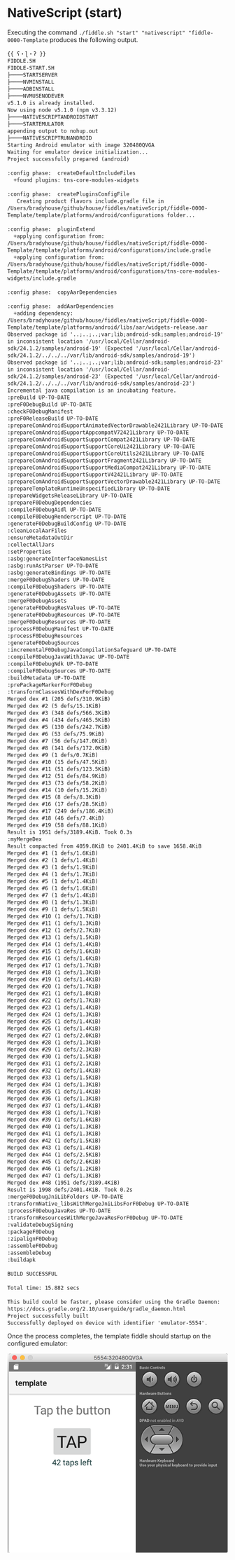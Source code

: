 NativeScript (start)
======

Executing the command `./fiddle.sh "start" "nativescript" "fiddle-0000-Template` produces the following output.


    {{ ʕ・ɭ・ʔ }}
    FIDDLE.SH
    FIDDLE-START.SH
    ├────STARTSERVER
    ├────NVMINSTALL
    ├────ADBINSTALL
    ├────NVMUSENODEVER
    v5.1.0 is already installed.
    Now using node v5.1.0 (npm v3.3.12)
    ├────NATIVESCRIPTANDROIDSTART
    ├────STARTEMULATOR
    appending output to nohup.out
    ├────NATIVESCRIPTRUNANDROID
    Starting Android emulator with image 320480QVGA
    Waiting for emulator device initialization...
    Project successfully prepared (android)

    :config phase:  createDefaultIncludeFiles
      +found plugins: tns-core-modules-widgets

    :config phase:  createPluginsConfigFile
       Creating product flavors include.gradle file in /Users/bradyhouse/github/house/fiddles/nativeScript/fiddle-0000-Template/template/platforms/android/configurations folder...

    :config phase:  pluginExtend
      +applying configuration from: /Users/bradyhouse/github/house/fiddles/nativeScript/fiddle-0000-Template/template/platforms/android/configurations/include.gradle
      +applying configuration from: /Users/bradyhouse/github/house/fiddles/nativeScript/fiddle-0000-Template/template/platforms/android/configurations/tns-core-modules-widgets/include.gradle

    :config phase:  copyAarDependencies

    :config phase:  addAarDependencies
      +adding dependency: /Users/bradyhouse/github/house/fiddles/nativeScript/fiddle-0000-Template/template/platforms/android/libs/aar/widgets-release.aar
    Observed package id '..;..;..;var;lib;android-sdk;samples;android-19' in inconsistent location '/usr/local/Cellar/android-sdk/24.1.2/samples/android-19' (Expected '/usr/local/Cellar/android-sdk/24.1.2/../../../var/lib/android-sdk/samples/android-19')
    Observed package id '..;..;..;var;lib;android-sdk;samples;android-23' in inconsistent location '/usr/local/Cellar/android-sdk/24.1.2/samples/android-23' (Expected '/usr/local/Cellar/android-sdk/24.1.2/../../../var/lib/android-sdk/samples/android-23')
    Incremental java compilation is an incubating feature.
    :preBuild UP-TO-DATE
    :preF0DebugBuild UP-TO-DATE
    :checkF0DebugManifest
    :preF0ReleaseBuild UP-TO-DATE
    :prepareComAndroidSupportAnimatedVectorDrawable2421Library UP-TO-DATE
    :prepareComAndroidSupportAppcompatV72421Library UP-TO-DATE
    :prepareComAndroidSupportSupportCompat2421Library UP-TO-DATE
    :prepareComAndroidSupportSupportCoreUi2421Library UP-TO-DATE
    :prepareComAndroidSupportSupportCoreUtils2421Library UP-TO-DATE
    :prepareComAndroidSupportSupportFragment2421Library UP-TO-DATE
    :prepareComAndroidSupportSupportMediaCompat2421Library UP-TO-DATE
    :prepareComAndroidSupportSupportV42421Library UP-TO-DATE
    :prepareComAndroidSupportSupportVectorDrawable2421Library UP-TO-DATE
    :prepareTemplateRuntimeUnspecifiedLibrary UP-TO-DATE
    :prepareWidgetsReleaseLibrary UP-TO-DATE
    :prepareF0DebugDependencies
    :compileF0DebugAidl UP-TO-DATE
    :compileF0DebugRenderscript UP-TO-DATE
    :generateF0DebugBuildConfig UP-TO-DATE
    :cleanLocalAarFiles
    :ensureMetadataOutDir
    :collectAllJars
    :setProperties
    :asbg:generateInterfaceNamesList
    :asbg:runAstParser UP-TO-DATE
    :asbg:generateBindings UP-TO-DATE
    :mergeF0DebugShaders UP-TO-DATE
    :compileF0DebugShaders UP-TO-DATE
    :generateF0DebugAssets UP-TO-DATE
    :mergeF0DebugAssets
    :generateF0DebugResValues UP-TO-DATE
    :generateF0DebugResources UP-TO-DATE
    :mergeF0DebugResources UP-TO-DATE
    :processF0DebugManifest UP-TO-DATE
    :processF0DebugResources
    :generateF0DebugSources
    :incrementalF0DebugJavaCompilationSafeguard UP-TO-DATE
    :compileF0DebugJavaWithJavac UP-TO-DATE
    :compileF0DebugNdk UP-TO-DATE
    :compileF0DebugSources UP-TO-DATE
    :buildMetadata UP-TO-DATE
    :prePackageMarkerForF0Debug
    :transformClassesWithDexForF0Debug
    Merged dex #1 (205 defs/310.9KiB)
    Merged dex #2 (5 defs/15.1KiB)
    Merged dex #3 (348 defs/566.3KiB)
    Merged dex #4 (434 defs/465.5KiB)
    Merged dex #5 (130 defs/242.7KiB)
    Merged dex #6 (53 defs/75.9KiB)
    Merged dex #7 (56 defs/147.0KiB)
    Merged dex #8 (141 defs/172.0KiB)
    Merged dex #9 (1 defs/0.7KiB)
    Merged dex #10 (15 defs/47.5KiB)
    Merged dex #11 (51 defs/123.5KiB)
    Merged dex #12 (51 defs/84.9KiB)
    Merged dex #13 (73 defs/58.2KiB)
    Merged dex #14 (10 defs/15.2KiB)
    Merged dex #15 (8 defs/8.3KiB)
    Merged dex #16 (17 defs/28.5KiB)
    Merged dex #17 (249 defs/186.4KiB)
    Merged dex #18 (46 defs/7.4KiB)
    Merged dex #19 (58 defs/88.1KiB)
    Result is 1951 defs/3189.4KiB. Took 0.3s
    :myMergeDex
    Result compacted from 4059.8KiB to 2401.4KiB to save 1658.4KiB
    Merged dex #1 (1 defs/1.6KiB)
    Merged dex #2 (1 defs/1.4KiB)
    Merged dex #3 (1 defs/1.9KiB)
    Merged dex #4 (1 defs/1.7KiB)
    Merged dex #5 (1 defs/1.4KiB)
    Merged dex #6 (1 defs/1.6KiB)
    Merged dex #7 (1 defs/1.4KiB)
    Merged dex #8 (1 defs/1.3KiB)
    Merged dex #9 (1 defs/1.5KiB)
    Merged dex #10 (1 defs/1.7KiB)
    Merged dex #11 (1 defs/1.3KiB)
    Merged dex #12 (1 defs/2.7KiB)
    Merged dex #13 (1 defs/1.5KiB)
    Merged dex #14 (1 defs/1.4KiB)
    Merged dex #15 (1 defs/1.6KiB)
    Merged dex #16 (1 defs/1.6KiB)
    Merged dex #17 (1 defs/1.7KiB)
    Merged dex #18 (1 defs/1.3KiB)
    Merged dex #19 (1 defs/1.4KiB)
    Merged dex #20 (1 defs/1.7KiB)
    Merged dex #21 (1 defs/1.8KiB)
    Merged dex #22 (1 defs/1.7KiB)
    Merged dex #23 (1 defs/1.4KiB)
    Merged dex #24 (1 defs/1.3KiB)
    Merged dex #25 (1 defs/1.4KiB)
    Merged dex #26 (1 defs/1.4KiB)
    Merged dex #27 (1 defs/2.0KiB)
    Merged dex #28 (1 defs/1.3KiB)
    Merged dex #29 (1 defs/2.3KiB)
    Merged dex #30 (1 defs/1.5KiB)
    Merged dex #31 (1 defs/2.1KiB)
    Merged dex #32 (1 defs/1.4KiB)
    Merged dex #33 (1 defs/1.5KiB)
    Merged dex #34 (1 defs/1.3KiB)
    Merged dex #35 (1 defs/1.4KiB)
    Merged dex #36 (1 defs/1.3KiB)
    Merged dex #37 (1 defs/1.4KiB)
    Merged dex #38 (1 defs/1.7KiB)
    Merged dex #39 (1 defs/1.6KiB)
    Merged dex #40 (1 defs/1.3KiB)
    Merged dex #41 (1 defs/1.3KiB)
    Merged dex #42 (1 defs/1.5KiB)
    Merged dex #43 (1 defs/1.4KiB)
    Merged dex #44 (1 defs/2.5KiB)
    Merged dex #45 (1 defs/2.6KiB)
    Merged dex #46 (1 defs/1.2KiB)
    Merged dex #47 (1 defs/1.3KiB)
    Merged dex #48 (1951 defs/3189.4KiB)
    Result is 1998 defs/2401.4KiB. Took 0.2s
    :mergeF0DebugJniLibFolders UP-TO-DATE
    :transformNative_libsWithMergeJniLibsForF0Debug UP-TO-DATE
    :processF0DebugJavaRes UP-TO-DATE
    :transformResourcesWithMergeJavaResForF0Debug UP-TO-DATE
    :validateDebugSigning
    :packageF0Debug
    :zipalignF0Debug
    :assembleF0Debug
    :assembleDebug
    :buildapk

    BUILD SUCCESSFUL

    Total time: 15.882 secs

    This build could be faster, please consider using the Gradle Daemon: https://docs.gradle.org/2.10/userguide/gradle_daemon.html
    Project successfully built
    Successfully deployed on device with identifier 'emulator-5554'.


Once the process completes, the template fiddle should startup on the configured emulator:

![Screenshot](resources/emulator-js.png)







